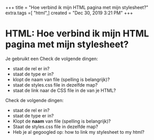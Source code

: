 +++
title = "Hoe verbind ik mijn HTML pagina met mijn stylesheet?"
extra.tags =[ "html",]
created = "Dec 30, 2019 3:21 PM"
+++
# HTML: Hoe verbind ik mijn HTML pagina met mijn stylesheet?

Je gebruikt een <link rel='stylesheet' type='text/css' href='styles.css' /> Check de volgende dingen:
* staat de rel er in?
* staat de type er in? 
* klopt de naam van file (spelling is belangrijk)? 
* staat de styles.css file in dezelfde map?
* staat de link naar de CSS file in de <head> van je HTML?

Check de volgende dingen: 

- staat de rel er in?
- staat de type er in?
- Klopt de **naam** van file (spelling is belangrijk)?
- Staat de styles.css file in dezelfde map?
- Heb je al gegoogled op: how to link my stylesheet to my html?